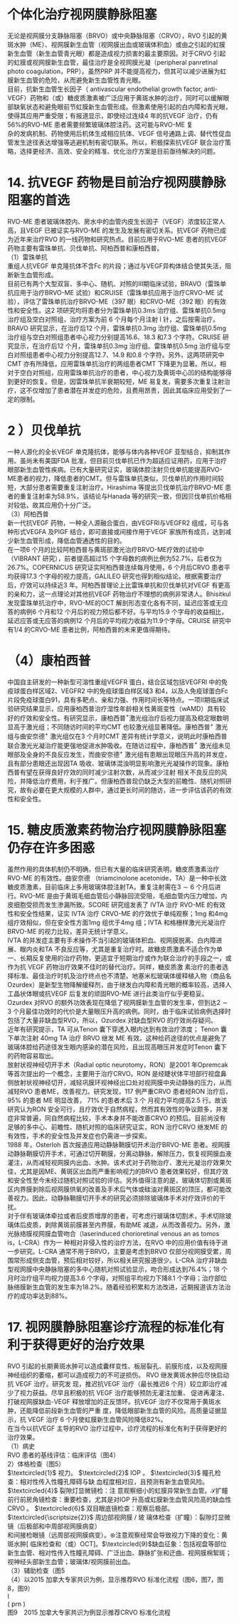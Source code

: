 # 个体化治疗视网膜静脉阻塞  
无论是视网膜分支静脉阻塞（BRVO）或中央静脉阻塞（CRVO），RVO 引起的黄斑水肿（ME）、视网膜新生血管（视网膜出血或玻璃体积血）或由之引起的虹膜新生血管（新生血管青光眼）都是造成视力损害的最主要原因。对于CRVO 引起的虹膜或视网膜新生血管，最佳治疗是全视网膜光凝（peripheral panretinal photo coagulation，PRP）。虽然PRP 并不能提高视力，但其可以减少进展为虹膜新生血管的危险，从而避免新生血管性青光眼。  
目前，抗新生血管生长因子（ antivascular endothelial growth  factor, anti-VEGF）药物和（或）糖皮质激素被广泛应用于黄斑水肿的治疗，同时可以缓解眼部缺氧状态和避免眼前节虹膜新生血管形成。但激素使用引起的白内障和青光眼，使得其应用严重受限；有报道显示，即使经过连续4 年的抗VEGF 治疗，仍有$56\%$的RVO-ME 患者需要频繁玻璃体腔注药。这可能与RVO-ME 复  
杂的发病机制、药物使用后机体生成相应抗体、VEGF 信号通路上调、替代性促血管发生途径表达增强等逃避机制有密切联系。所以，积极探索抗VEGF 联合治疗策略，选择更经济、高效、安全的精准、优化治疗方案是目前亟待解决的问题。  
# 14. 抗VEGF 药物是目前治疗视网膜静脉阻塞的首选  
RVO-ME 患者玻璃体腔内、房水中的血管内皮生长因子（VEGF）浓度较正常人高，且VEGF 已被证实与RVO-ME 的发生及发展有密切关系。抗VEGF 药物已成为近年来治疗RVO 的一线药物和研究热点。目前应用于RVO-ME 患者的抗VEGF 药物主要有雷珠单抗、贝伐单抗、阿柏西普和康柏西普。  
（1）雷珠单抗  
重组人抗VEGF 单克隆抗体不含Fc 的片段；通过与VEGF异构体结合使其失活，阻断新生血管形成。  
目前已有两个大型双盲、多中心、随机、对照的Ⅲ期临床试验，BRAVO（雷珠单抗应用于治疗BRVO-ME 试验）和CRUISE（雷珠单抗应用于治疗CRVO-ME 试验），评估了雷珠单抗治疗BRVO-ME（397 眼）和CRVO-ME（392 眼）的有效性和安全性。这2 项研究均将患者分为雷珠单抗$0.3\mathrm{ms}$ 治疗组、雷珠单抗$0.5\mathrm{mg}$  治疗组及空白对照组，治疗方案为前 6  个月每个月注射 l 针，之后按需治疗。BRAVO 研究显示，在治疗后12 个月，雷珠单抗$0.3\mathrm{mg}$ 治疗组、雷珠单抗$0.5\mathrm{mg}$ 治疗组与空白对照组患者中心视力分别提高16.6、18.3 和7.3 个字符。CRUISE 研究显示，在治疗后12 个月，雷珠单抗$0.3\mathrm{mg}$ 治疗组、雷珠单抗$0.5\mathrm{mg}$ 治疗组与空白对照组患者中心视力分别提高12.7、14.9 和0.8 个字符。另外，这两项研究中CMT 亦有所降低，应用雷珠单抗治疗的两组患者CMT 下降更为显著。所以，相对于空白对照组，应用雷珠单抗治疗的患者，中心视力及黄斑中心凹的结构能够得到更好的恢复。但是，因雷珠单抗半衰期较短，ME 易复发，需要多次重复注射治疗，这不仅增加了患者潜在并发症的危险，且费用昂贵，因此其临床应用受到了一定的限制。  
# 2 ）贝伐单抗  
一种人源化的全长VEGF 单克隆抗体，能够与体内各种VEGF 亚型结合，抑制其作用。虽尚未有美国FDA 批准，但目前贝伐单抗已作为超适应证用药，应用于治疗眼部新生血管性疾病。已有大量研究证实，玻璃体腔注射贝伐单抗能提高RVO-ME患者的视力，降低患者的CMT。但与雷珠单抗类似，贝伐单抗的作用时间较短，大部分患者需要重复注射治疗。Hirashima 等提出贝伐单抗治疗BRVO-ME 患者的重复注射率为$58.9\%$，该结论与Hanada 等的研究一致，但因贝伐单抗价格相对较低，故其应用仍十分广泛。  
（3）阿柏西普  
新一代抗VEGF 药物，一种全人源融合蛋白，由VEGFRl与VEGFR2 组成，可与各种形式VEGFA 及PIGF 结合，即可直接或间接作用于VEGF 家族所有成员，达到减少新生血管形成，降低血管通透性的目的。  
在一项6 个月的比较阿柏西普与黄斑部激光治疗BRVO-ME疗效的试验中（VIBRANT 研究），前者提高超过15 个字母数的病例比例为$52.7\%$，后者仅为$26.7\%$。COPERNICUS 研究证实阿柏西普连续每月使用，6 个月后CRVO 患者平均获得17.3 个字母的视力提高，GALILEO 研究也得到相似结论。根据需要治疗后，疗效可以持续近3 年。阿柏西普理论上比雷珠单抗和贝伐单抗对VEGF 有更高的亲和力，这一点理论对其他抗VEGF 药物治疗不理想的病例非常诱人。Bhisitkul 发现雷珠单抗治疗中，RVO-ME的OCT 解剖形态变化各有不同，延迟应答或无应答的病例6 个月和12 个月后的视力预后都不好。与平均15.9 个字母的收益相比，延迟应答或无应答的病例12 个月后的平均视力收益为11.9个字母。CRUISE 研究中有1/4 的CRVO-ME 患者比例，阿柏西普的未来更值得期待。  
# （4）康柏西普  
中国自主研发的一种新型可溶性重组VEGFR 蛋白，结合区域包括VEGFRl 中的免疫球蛋白样区域2、VEGFR2 中的免疫球蛋白样区域3 和4，以及人免疫球蛋白Fc 片段免疫球蛋白91，具有多靶点、亲和力强、作用时间长等特点。一项Ⅱ期临床试验研究结果显示，应用康柏西普治疗湿性年龄相关性黄斑变性（wAMD）具有较好的疗效和安全性。有研究显示，康柏西普$^+$激光组治疗后视力提高及稳定眼数明显高于激光组；不同随访时间的平均CMT 也较激光组显著降低。康柏西普$^+$ 激光组与曲安奈德$^+$ 激光组仅在3 个月时CMT 差异有统计学意义，说明此时康柏西普联合激光光凝治疗能更强地促进水肿吸收。在随访过程中，康柏西普$^+$ 激光组未见眼部及全身的不良反应发生，而曲安奈德$^+$ 激光组有患眼出现眼压升高的并发症，且有部分患眼还出现因TA 吸收、玻璃体混浊明显影响激光光凝操作的现象。康柏西普有望在获得良好疗效的同时减少注射次数，从而减少注射 相关不良反应的风险，并降低治疗费用，利于推广。但康柏西普现仍缺乏大型的前瞻性、随机对照研究，故有必要在更大规模的人群中，通过更长时间的随访，进一步评估该药的有效性和安全性。  
# 15. 糖皮质激素药物治疗视网膜静脉阻塞仍存在许多困惑  
虽然作用的具体机制仍不明确，但已有大量的临床研究表明，糖皮质激素治疗RVO-ME 的有效性。曲安奈德
（triamcinolone acetonide，TA）是一种中长效糖皮质激素，目前临床上多用玻璃体腔注射TA，重复注射需在$3\sim6$ 个月后进行。RVO-ME 是由于黄斑毛细血管后小静脉回流受阻，毛细血管内压力增加，内皮细胞受损而发生渗漏所致。SCORE 研究组发表了 IVTA  治疗 RVO-ME  的有效性和安全性结果，证实 IVTA  治疗 CRVO-ME 的疗效优于单纯观察；1mg 和$4\mathrm{mg}$ 组疗效相似，但在安全性方面1mg 组优于$4\mathrm{mg}$ 组；IVTA 和格栅样激光光凝治疗BRVO-ME 的视力比较，差异无统计学意义。  
IVTA 的并发症主要有手术操作不当引起的玻璃体积血、视网膜脱离、白内障进展、眼内炎和TA 不良反应等，尤其是重复治疗时。故糖皮质激素不适合作为单一、长期反复使用的治疗药物，更适宜于短期治疗或作为联合治疗的手段之一，或作为抗 VEGF  药物治疗效果不佳时的替代治疗。同样，糖皮质激 素治疗的患者选择标准、最佳治疗时机及治疗终点也不清楚。地塞米松玻璃体缓释植入物（商品名Ozurdex）是新型生物降解缓释剂，由于继发白内障和青光眼的概率较高，选择人工晶状体眼或抗VEGF 后复发的顽固RVO-ME 进行此类治疗似乎更稳妥。Ozurdex 对RVO 的额外功效表现在降低了视网膜新生血管的发生率，但到达$2\sim3$ 个月最佳功效时的代价是大量眼压升高的病例。同时，由于临床试验病例选择时包括了大量非缺血型RVO，所以，Ozurdex 对缺血型RVO 的疗效尚存疑问。  
近年有研究提示，TA 可从Tenon 囊下穿透入眼内达到有效治疗浓度； Tenon  囊下单次注射 40mg TA  治疗 BRVO  继发 ME 有效。这种给药途径的优点是避免了玻璃体腔给药途径发生眼内感染的潜在风险，且出现高眼压并发症时Tenon 囊下的药物容易取出。  
放射状视神经切开手术（Radial optic neurotomy，RON）是2001 年Opremcak 等首次提出的一个概念，主要用于治疗CRVO。RON 是经睫状体平坦部行视盘鼻侧放射状视神经切开，减轻巩膜环视神经出口处对视网膜中央动静脉的压力，从而减轻RVO 患者ME，改善视力。研究发现，117 例严重CRVO 患者经RON  治疗后， $95\%$ 的患者 ME  明显改善， $71\%$ 的患者术后 3  个 月视力平均提高2.5 行。故该研究认为RON 安全可行，且疗效优于自然病程，然而其有效性的争议颇多，并发症非常普遍，同自然病程比较，手术本身并不能改善CRVO 的预后。目前尚没有足够的多中心、前瞻性、随机对照的临床研究证实，RON 治疗CRVO 继发ME 的有效性，手术的安全性及并发症也仍需进一步探索。  
1988 年，Osterloh 首次报道应用动静脉鞘膜切开术治疗BRVO-ME 患者。视网膜动静脉鞘膜切开手术，可通过切开鞘膜，分离动静脉，解除压力，恢复视网膜血液灌注，从而减轻视网膜内出血、水肿。该术式对于药物治疗、激光光凝治疗效果欠佳，尤其是因ME、黄斑区出血而严重影响视力的BRVO 患者效果较好，但其疗效和安全性至今未经过随机对照试验的评估。另外值得注意的是，玻璃体切割或黄斑区内界膜剥除后视网膜供氧的改善及手术后气体或硅油对黄斑区的顶压，都可能改善视力。因此，动静脉鞘膜切开手术的研究必须排除玻璃体手术对疗效评价的干扰。  
对于伴有玻璃体牵拉或者后皮质增厚的患者，可考虑行玻璃体切割术，手术切除玻璃体后皮质，剥除黄斑前膜甚至内界膜，有助ME 减退，从而改善视力。另外，激光脉络膜视网膜血管吻合（laserinduced chorioretinal venous an as tomos is，L-CRA）作为一 种相对非侵入性的治疗方法，在RVO 中的应用价值有待于进一步研究。L-CRA 通常不用于BRVO，主要是考虑到BRVO 仅部分视网膜受累，周围常形成侧支血管，预后相对较好，所以相关研究报道很少。L-CRA 治疗非缺血型视网膜中央静脉阻塞的多中心随机对照试验显示，吻合形成达到$76.4\%$；18 个月时治疗组平均视力提高3.6 个字母，对照组平均视力下降8.1 个字母；治疗部位脉络膜新生血管的发生率为$18.2\%$。随着经验积累和方法改进，近期报道该方法治疗的成功率达到$88\%$。  
# 17. 视网膜静脉阻塞诊疗流程的标准化有利于获得更好的治疗效果  
RVO 引起的长期黄斑水肿可以造成囊样变性、板层裂孔、前膜形成，以及视网膜神经组织的萎缩，都可以造成视力的不可逆损伤。 RVO  继发黄斑水肿应尽快启动抗 VEGF  治疗。研究发 现，推迟抗VEGF 治疗（最长推迟6 个月）较立即治疗减少了视力获益。尽早且积极的抗 VEGF  治疗能够预防无灌注加重、 促进再灌注、打破视网膜缺血-VEGF 释放增加的正反馈环。抗VEGF  治疗不仅常用于黄斑水肿，还能降低前段新生血管的严重 度，降低眼部新生血管的风险。高质量证据显示，抗 VEGF  治疗 6 个月使虹膜新生血管风险降低$82\%$。  
在当今以抗VEGF 主导的RVO 治疗过程中，诊疗流程的标准化有利于获得更好的治疗效果。  
（1）病史  
RVO 患者的基线评估：临床评估（图4）  
2）体格检查（图5）  
$\textcircled{1}$ 视力。 $\textcircled{2}$ IOP 。 $\textcircled{3}$ 瞳孔检查：相对性传入性瞳孔障碍与缺 血程度相对应，且预测有新生血管风险。 $\textcircled{4}$ 裂隙灯显微镜检：注 意观察细小的虹膜异常新生血管。$\mathcal{S}$扩瞳前行前房角镜检查：重要检查，尤其是对IOP 升高或虹膜新生血管风险高的缺血性CRVO 。 $\textcircled{6}$ 双目眼底镜检查：观察后极部。 $\textcircled{\scriptsize{2}}$ 周边部视网膜 /  玻 璃体检查（扩瞳）：裂隙灯显微镜（后极部和中周部视网膜病变）  
和间接检眼镜（远周部视网膜病变）。$\circledast$注意观察经常会导致视力下降的变化：黄斑水肿[ 临床检查和（或）OCT]。$\textcircled{9}$缺血征象：包括视盘等部位新生血管、相对性传入性瞳孔障碍、广泛出血、静脉扩张和迂曲、视网膜棉絮斑；视神经头部新生血管；玻璃体/视网膜前出血。  
（3）辅助检查（图5  
（4）以2015 加拿大专家共识为例，显示推荐RVO 标准化流程（图6，图7，图8，图9）  
$\mathrm{I}$  
$\mathrm{(~prn~)}$  
图9　2015 加拿大专家共识为例显示推荐CRVO 标准化流程  